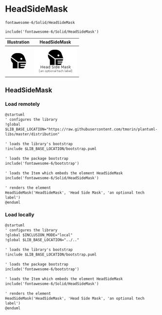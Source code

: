 # HeadSideMask


```text
fontawesome-6/Solid/HeadSideMask
```

```text
include('fontawesome-6/Solid/HeadSideMask')
```



| Illustration | HeadSideMask |
| :---: | :---: |
| ![illustration for Illustration](../../fontawesome-6/Solid/HeadSideMask.png) | ![illustration for HeadSideMask](../../fontawesome-6/Solid/HeadSideMask.Local.png) |




## HeadSideMask

### Load remotely
```plantuml
@startuml
' configures the library
!global $LIB_BASE_LOCATION="https://raw.githubusercontent.com/tmorin/plantuml-libs/master/distribution"

' loads the library's bootstrap
!include $LIB_BASE_LOCATION/bootstrap.puml

' loads the package bootstrap
include('fontawesome-6/bootstrap')

' loads the Item which embeds the element HeadSideMask
include('fontawesome-6/Solid/HeadSideMask')

' renders the element
HeadSideMask('HeadSideMask', 'Head Side Mask', 'an optional tech label')
@enduml
```

### Load locally
```plantuml
@startuml
' configures the library
!global $INCLUSION_MODE="local"
!global $LIB_BASE_LOCATION="../.."

' loads the library's bootstrap
!include $LIB_BASE_LOCATION/bootstrap.puml

' loads the package bootstrap
include('fontawesome-6/bootstrap')

' loads the Item which embeds the element HeadSideMask
include('fontawesome-6/Solid/HeadSideMask')

' renders the element
HeadSideMask('HeadSideMask', 'Head Side Mask', 'an optional tech label')
@enduml
```

